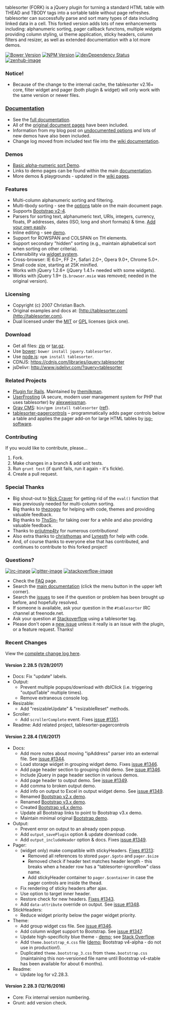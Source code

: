 tablesorter (FORK) is a jQuery plugin for turning a standard HTML table with THEAD and TBODY tags into a sortable table without page refreshes. tablesorter can successfully parse and sort many types of data including linked data in a cell. This forked version adds lots of new enhancements including: alphanumeric sorting, pager callback functons, multiple widgets providing column styling, ui theme application, sticky headers, column filters and resizer, as well as extended documentation with a lot more demos.

[![Bower Version][bower-image]][bower-url] [![NPM Version][npm-image]][npm-url] [![devDependency Status][david-dev-image]][david-dev-url] [![zenhub-image]][zenhub-url]

### Notice!

* Because of the change to the internal cache, the tablesorter v2.16+ core, filter widget and pager (both plugin &amp; widget) will only work with the same version or newer files.

### [Documentation](https://mottie.github.io/tablesorter/docs/)

* See the [full documentation](https://mottie.github.io/tablesorter/docs/).
* All of the [original document pages](http://tablesorter.com/docs/) have been included.
* Information from my blog post on [undocumented options](https://wowmotty.blogspot.com/2011/06/jquery-tablesorter-missing-docs.html) and lots of new demos have also been included.
* Change log moved from included text file into the [wiki documentation](https://github.com/Mottie/tablesorter/wiki/Changes).

### Demos

* [Basic alpha-numeric sort Demo](https://mottie.github.io/tablesorter/).
* Links to demo pages can be found within the main [documentation](https://mottie.github.io/tablesorter/docs/).
* More demos & playgrounds - updated in the [wiki pages](https://github.com/Mottie/tablesorter/wiki).

### Features

* Multi-column alphanumeric sorting and filtering.
* Multi-tbody sorting - see the [options](https://mottie.github.io/tablesorter/docs/index.html#options) table on the main document page.
* Supports [Bootstrap v2-4](https://mottie.github.io/tablesorter/docs/example-option-theme-bootstrap-v3.html).
* Parsers for sorting text, alphanumeric text, URIs, integers, currency, floats, IP addresses, dates (ISO, long and short formats) &amp; time. [Add your own easily](https://mottie.github.io/tablesorter/docs/example-parsers.html).
* Inline editing - see [demo](https://mottie.github.io/tablesorter/docs/example-widget-editable.html).
* Support for ROWSPAN and COLSPAN on TH elements.
* Support secondary "hidden" sorting (e.g., maintain alphabetical sort when sorting on other criteria).
* Extensibility via [widget system](https://mottie.github.io/tablesorter/docs/example-widgets.html).
* Cross-browser: IE 6.0+, FF 2+, Safari 2.0+, Opera 9.0+, Chrome 5.0+.
* Small code size, starting at 25K minified.
* Works with jQuery 1.2.6+ (jQuery 1.4.1+ needed with some widgets).
* Works with jQuery 1.9+ (`$.browser.msie` was removed; needed in the original version).

### Licensing

* Copyright (c) 2007 Christian Bach.
* Original examples and docs at: [http://tablesorter.com](http://tablesorter.com).
* Dual licensed under the [MIT](https://opensource.org/licenses/mit-license.php) or [GPL](https://www.gnu.org/licenses/gpl.html) licenses (pick one).

### Download

* Get all files: [zip](https://github.com/Mottie/tablesorter/archive/master.zip) or [tar.gz](https://github.com/Mottie/tablesorter/archive/master.tar.gz).
* Use [bower](https://bower.io/): `bower install jquery.tablesorter`.
* Use [node.js](https://nodejs.org/): `npm install tablesorter`.
* CDNJS: https://cdnjs.com/libraries/jquery.tablesorter
* jsDelivr: http://www.jsdelivr.com/?query=tablesorter

### Related Projects

* [Plugin for Rails](https://github.com/themilkman/jquery-tablesorter-rails). Maintained by [themilkman](https://github.com/themilkman).
* [UserFrosting](https://github.com/alexweissman/UserFrosting) (A secure, modern user management system for PHP that uses tablesorter) by [alexweissman](https://github.com/alexweissman).
* [Grav CMS](https://getgrav.org/): `bin/gpm install tablesorter` ([ref](https://github.com/Perlkonig/grav-plugin-tablesorter)).
* [tablesorter-pagercontrols](https://github.com/isg-software/tablesorter-pagercontrols) &ndash; programmatically adds pager controls below a table and applies the pager add-on for large HTML tables by [isg-software](https://github.com/isg-software).

### Contributing

If you would like to contribute, please...

1. Fork.
2. Make changes in a branch & add unit tests.
3. Run `grunt test` (if qunit fails, run it again - it's fickle).
4. Create a pull request.

### Special Thanks

* Big shout-out to [Nick Craver](https://github.com/NickCraver) for getting rid of the `eval()` function that was previously needed for multi-column sorting.
* Big thanks to [thezoggy](https://github.com/thezoggy) for helping with code, themes and providing valuable feedback.
* Big thanks to [ThsSin-](https://github.com/TheSin-) for taking over for a while and also providing valuable feedback.
* Thanks to [prijutme4ty](https://github.com/prijutme4ty) for numerous contributions!
* Also extra thanks to [christhomas](https://github.com/christhomas) and [Lynesth](https://github.com/Lynesth) for help with code.
* And, of course thanks to everyone else that has contributed, and continues to contribute to this forked project!

### Questions?

[![irc-image]][irc-url] [![gitter-image]][gitter-url] [![stackoverflow-image]][stackoverflow-url]

* Check the [FAQ](https://github.com/Mottie/tablesorter/wiki/FAQ) page.
* Search the [main documentation](https://mottie.github.io/tablesorter/docs/) (click the menu button in the upper left corner).
* Search the [issues](https://github.com/Mottie/tablesorter/issues) to see if the question or problem has been brought up before, and hopefully resolved.
* If someone is available, ask your question in the `#tablesorter` IRC channel at freenode.net.
* Ask your question at [Stackoverflow](https://stackoverflow.com/questions/tagged/tablesorter) using a tablesorter tag.
* Please don't open a [new issue](https://github.com/Mottie/tablesorter/issues) unless it really is an issue with the plugin, or a feature request. Thanks!

[npm-url]: https://npmjs.org/package/tablesorter
[npm-image]: https://img.shields.io/npm/v/tablesorter.svg
[david-dev-url]: https://david-dm.org/Mottie/tablesorter?type=dev
[david-dev-image]: https://img.shields.io/david/dev/Mottie/tablesorter.svg
[bower-url]: http://bower.io/search/?q=jquery.tablesorter
[bower-image]: https://img.shields.io/bower/v/jquery.tablesorter.svg
[zenhub-url]: https://zenhub.io
[zenhub-image]: https://cdn.rawgit.com/Mottie/tablesorter/master/docs/img/zenhub-badge.svg

[irc-url]: https://kiwiirc.com/client/irc.freenode.net#tablesorter
[irc-image]: https://img.shields.io/badge/irc-%23tablesorter-yellowgreen.svg
[gitter-url]: https://gitter.im/Mottie/tablesorter
[gitter-image]: https://img.shields.io/badge/GITTER-join%20chat-yellowgreen.svg
[stackoverflow-url]: http://stackoverflow.com/questions/tagged/tablesorter
[stackoverflow-image]: https://img.shields.io/badge/stackoverflow-tablesorter-blue.svg

### Recent Changes

View the [complete change log here](https://github.com/Mottie/tablesorter/wiki/Changes).

#### <a name="v2.28.5">Version 2.28.5</a> (1/28/2017)

* Docs: Fix "update" labels.
* Output:
  * Prevent multiple popups/download with dblClick (i.e. triggering "outputTable" multiple times).
  * Remove extraneous console log.
* Resizable:
  * Add "resizableUpdate" & "resizableReset" methods.
* Scroller:
  * Add `scrollerComplete` event. Fixes [issue #1351](https://github.com/Mottie/tablesorter/issues/1351).
* Readme: Add related project, tablesorter-pagercontrols

#### <a name="v2.28.4">Version 2.28.4</a> (1/6/2017)

* Docs:
  * Add more notes about moving "ipAddress" parser into an external file. See [issue #1344](https://github.com/Mottie/tablesorter/issues/1344).
  * Load storage widget in grouping widget demo. Fixes [issue #1346](https://github.com/Mottie/tablesorter/issues/1346).
  * Add page header section to grouping child demo. See [issue #1346](https://github.com/Mottie/tablesorter/issues/1346).
  * Include jQuery in page header section in various demos.
  * Add page header to output demo. See [issue #1349](https://github.com/Mottie/tablesorter/issues/1349).
  * Add comma to broken output demo.
  * Add info on output to Excel in output widget demo. See [issue #1349](https://github.com/Mottie/tablesorter/issues/1349).
  * Renamed [Bootstrap v2.x demo](https://mottie.github.io/tablesorter/docs/example-option-theme-bootstrap-v2.html).
  * Renamed [Bootstrap v3.x demo](https://mottie.github.io/tablesorter/docs/example-option-theme-bootstrap-v3.html).
  * Created [Bootstrap v4.x demo](https://mottie.github.io/tablesorter/docs/example-option-theme-bootstrap-v4.html).
  * Update all Bootstrap links to point to Bootstrap v3.x demo.
  * Maintain minimal original [Bootstrap demo](https://mottie.github.io/tablesorter/docs/example-widget-bootstrap-theme.html).
* Output:
  * Prevent error on output to an already open popup.
  * Add `output_savePlugin` option &amp; update download code.
  * Add `output_includeHeader` option &amp; docs. Fixes [issue #1349](https://github.com/Mottie/tablesorter/issues/1349).
* Pager:
  * (widget only) make compatible with stickyHeaders. [Fixes #1313](https://github.com/Mottie/tablesorter/issues/1313):
    * Removed all references to stored `pager.$goto` and `pager.$size`
    * Removed check if header text matches header length - this breaks when a header row has a "tablesorter-ignoreRow" class name.
    * Add stickyHeader container to `pager.$container` in case the pager controls are inside the thead.
  * Fix rendering of sticky headers after ajax.
  * Use option to target inner header.
  * Restore check for new headers. [Fixes #1343](https://github.com/Mottie/tablesorter/issues/1343).
  * Add `data-attribute` override on output. See [issue #1348](https://github.com/Mottie/tablesorter/issues/1348).
* StickHeaders:
  * Reduce widget priority below the pager widget priority.
* Theme:
  * Add group widget css file. See [issue #1346](https://github.com/Mottie/tablesorter/issues/1346).
  * Add column widget support to Bootstrap. See [issue #1347](https://github.com/Mottie/tablesorter/issues/1347).
  * Update high-specificity blue theme - [demo](https://jsfiddle.net/Mottie/k9uasLc7/); see [Stack Overflow](http://stackoverflow.com/q/41472634/145346).
  * Add `theme.bootstrap_4.css` file ([demo](https://mottie.github.io/tablesorter/docs/example-option-theme-bootstrap-v4.html); Bootstrap v4-alpha - do not use in production!).
  * Duplicated `theme.bootstrap_3.css` from `theme.bootstrap.css` (maintaining this non-versioned file name until Bootstrap v4-stable has been available for about 6 months).
* Readme:
  * Update log for v2.28.3.

#### <a name="v2.28.3">Version 2.28.3</a> (12/16/2016)

* Core: Fix internal version numbering.
* Grunt: add version check.

